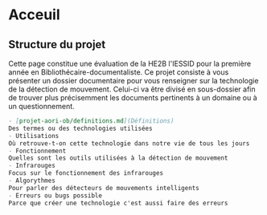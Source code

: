 # Acceuil

## Structure du projet
Cette page constitue une évaluation de la HE2B l'IESSID pour la première année en Bibliothécaire-documentaliste.
Ce projet consiste à vous présenter un dossier documentaire pour vous renseigner sur la technologie de la 
détection de mouvement. Celui-ci va être divisé en sous-dossier afin de trouver plus précisemment les documents pertinents à un domaine ou à un questionnement.

```markdown
- [projet-aori-ob/definitions.md](Définitions)
Des termes ou des technologies utilisées
- Utilisations
Où retrouve-t-on cette technologie dans notre vie de tous les jours
- Fonctionnement
Quelles sont les outils utilisées à la détection de mouvement
- Infrarouges
Focus sur le fonctionnement des infrarouges
- Algorythmes
Pour parler des détecteurs de mouvements intelligents
- Erreurs ou bugs possible
Parce que créer une technologie c'est aussi faire des erreurs
```
